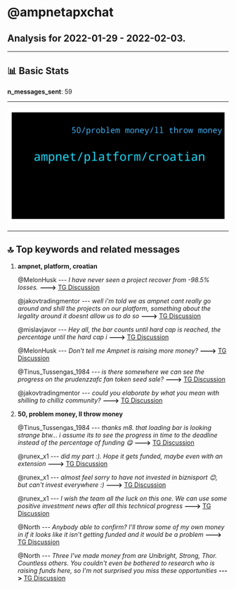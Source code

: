 # **@ampnetapxchat**
 ## Analysis for **2022-01-29** - **2022-02-03**.

---

## 📊 **Basic Stats**

**n_messages_sent**: 59

---
![wordcloud](ampnetapxchat_5Days_wordcloud.png)

---


## 🔝 **Top keywords and related messages**

1. **ampnet, platform, croatian**

    @MelonHusk --- *I have never seen a project recover from -98.5% losses.* **--->** [TG Discussion](https://t.me/ampnetapxchat/36820)

    @jakovtradingmentor --- *well i'm told we as ampnet cant really go around and shill the projects on our platform, something about the legality around it doesnt allow us to do so* **--->** [TG Discussion](https://t.me/ampnetapxchat/36779)

    @mislavjavor --- *Hey all, the bar counts until hard cap is reached, the percentage until the hard cap i* **--->** [TG Discussion](https://t.me/ampnetapxchat/36808)

    @MelonHusk --- *Don't tell me Ampnet is raising more money?* **--->** [TG Discussion](https://t.me/ampnetapxchat/36814)

    @Tinus_Tussengas_1984 --- *is there somewhere we can see the progress on the prudenzzafc fan token seed sale?* **--->** [TG Discussion](https://t.me/ampnetapxchat/36828)

    @jakovtradingmentor --- *could you elaborate by what you mean with shilling to chilliz community?* **--->** [TG Discussion](https://t.me/ampnetapxchat/36776)

2. **50, problem money, ll throw money**

    @Tinus_Tussengas_1984 --- *thanks m8. that loading bar is looking strange btw... i assume its to see the progress in time to the deadline instead of the percentage of funding 😋* **--->** [TG Discussion](https://t.me/ampnetapxchat/36806)

    @runex_x1 --- *did my part :). Hope it gets funded, maybe even with an extension* **--->** [TG Discussion](https://t.me/ampnetapxchat/36920)

    @runex_x1 --- *almost feel sorry to have not invested in biznisport 😊, but can't invest everywhere :)* **--->** [TG Discussion](https://t.me/ampnetapxchat/36893)

    @runex_x1 --- *I wish the team all the luck on this one. We can use some positive investment news after all this technical progress* **--->** [TG Discussion](https://t.me/ampnetapxchat/36883)

    @North --- *Anybody able to confirm? I'll throw some of my own money in if it looks like it isn't getting funded and it would be a problem* **--->** [TG Discussion](https://t.me/ampnetapxchat/36876)

    @North --- *Three I've made money from are Unibright, Strong, Thor. Countless others.  You couldn't even be bothered to research who is raising funds here, so I'm not surprised you miss these opportunities* **--->** [TG Discussion](https://t.me/ampnetapxchat/36825)

